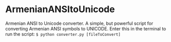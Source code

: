 # ArmenianANSItoUnicode
Armenian ANSI to Unicode converter.
A simple, but powerful script for converting Armenian ANSI symbols to UNICODE.
Enter this in the terminal to run the script: `$ python converter.py [fileToConvert]`
